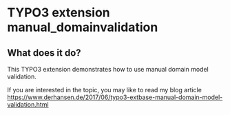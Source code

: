 TYPO3 extension manual_domainvalidation
=======================================

## What does it do?

This TYPO3 extension demonstrates how to use manual domain model validation. 

If you are interested in the topic, you may like to read my blog article https://www.derhansen.de/2017/06/typo3-extbase-manual-domain-model-validation.html